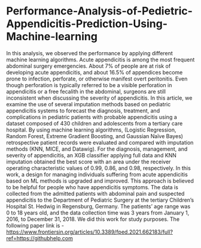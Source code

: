 # Performance-Analysis-of-Pedietric-Appendicitis-Prediction-Using-Machine-learning
In this analysis, we observed the performance by applying different machine learning algorithms.
Acute appendicitis is among the most frequent abdominal surgery emergencies. About 7% of people are at risk of developing acute appendicitis, and about 16.5% of appendices become prone to infection, perforate, or otherwise manifest overt peritonitis. Even though perforation is typically referred to be a visible perforation in appendicitis or a free fecalith in the abdominal, surgeons are still inconsistent when discussing the severity of appendicitis. In this article, we examine the use of several imputation methods based on pediatric appendicitis systems to forecast the diagnosis, treatment, and complications in pediatric patients with probable appendicitis using a dataset composed of 430 children and adolescents from a tertiary care hospital. By using machine learning algorithms, (Logistic Regression, Random Forest, Extreme Gradient Boosting, and Gaussian Naïve Bayes) retrospective patient records were evaluated and compared with imputation methods (KNN, MICE, and Datawig). For the diagnosis, management, and severity of appendicitis, an XGB classifier applying full data and KNN imputation obtained the best score with an area under the receiver operating characteristic values of 0.99, 0.86, and 0.98, respectively. In this work, a design for managing individuals suffering from acute appendicitis based on ML methods is upgraded and improved. This approach is believed to be helpful for people who have appendicitis symptoms.
The data is collected from the admitted patients with abdominal pain and suspected appendicitis to the Department of Pediatric Surgery at the tertiary Children’s Hospital St. Hedwig in Regensburg, Germany. The patients’ age range was 0 to 18 years old, and the data collection time was 3 years from January 1, 2016, to December 31, 2018. 
We did this work for study purposes. 
The following paper link is - https://www.frontiersin.org/articles/10.3389/fped.2021.662183/full?ref=https://githubhelp.com
